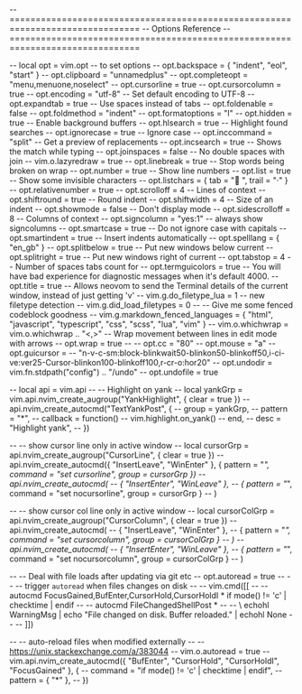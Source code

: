 -- ===============================================================================
-- Options Reference
-- ===============================================================================

-- local opt = vim.opt -- to set options
-- opt.backspace = { "indent", "eol", "start" }
-- opt.clipboard = "unnamedplus"
-- opt.completeopt = "menu,menuone,noselect"
-- opt.cursorline = true
-- opt.cursorcolumn = true
-- opt.encoding = "utf-8" -- Set default encoding to UTF-8
-- opt.expandtab = true -- Use spaces instead of tabs
-- opt.foldenable = false
-- opt.foldmethod = "indent"
-- opt.formatoptions = "l"
-- opt.hidden = true -- Enable background buffers
-- opt.hlsearch = true -- Highlight found searches
-- opt.ignorecase = true -- Ignore case
-- opt.inccommand = "split" -- Get a preview of replacements
-- opt.incsearch = true -- Shows the match while typing
-- opt.joinspaces = false -- No double spaces with join
-- vim.o.lazyredraw = true
-- opt.linebreak = true -- Stop words being broken on wrap
-- opt.number = true -- Show line numbers
-- opt.list = true -- Show some invisible characters
-- opt.listchars = { tab = " ", trail = "·" }
-- opt.relativenumber = true
-- opt.scrolloff = 4 -- Lines of context
-- opt.shiftround = true -- Round indent
-- opt.shiftwidth = 4 -- Size of an indent
-- opt.showmode = false -- Don't display mode
-- opt.sidescrolloff = 8 -- Columns of context
-- opt.signcolumn = "yes:1" -- always show signcolumns
-- opt.smartcase = true -- Do not ignore case with capitals
-- opt.smartindent = true -- Insert indents automatically
-- opt.spelllang = { "en_gb" }
-- opt.splitbelow = true -- Put new windows below current
-- opt.splitright = true -- Put new windows right of current
-- opt.tabstop = 4 -- Number of spaces tabs count for
-- opt.termguicolors = true -- You will have bad experience for diagnostic messages when it's default 4000.
-- opt.title = true -- Allows neovom to send the Terminal details of the current window, instead of just getting 'v'
-- vim.g.do_filetype_lua = 1 -- new filetype detection
-- vim.g.did_load_filetypes = 0
-- -- Give me some fenced codeblock goodness
-- vim.g.markdown_fenced_languages = { "html", "javascript", "typescript", "css", "scss", "lua", "vim" }
-- vim.o.whichwrap = vim.o.whichwrap .. "<,>" -- Wrap movement between lines in edit mode with arrows
-- opt.wrap = true
-- -- opt.cc = "80"
-- opt.mouse = "a"
-- opt.guicursor =
--   "n-v-c-sm:block-blinkwait50-blinkon50-blinkoff50,i-ci-ve:ver25-Cursor-blinkon100-blinkoff100,r-cr-o:hor20"
-- opt.undodir = vim.fn.stdpath("config") .. "/undo"
-- opt.undofile = true

-- local api = vim.api
-- -- Highlight on yank
-- local yankGrp = vim.api.nvim_create_augroup("YankHighlight", { clear = true })
-- api.nvim_create_autocmd("TextYankPost", {
--   group = yankGrp,
--   pattern = "*",
--   callback = function()
--     vim.highlight.on_yank()
--   end,
--   desc = "Highlight yank",
-- })

-- -- show cursor line only in active window
-- local cursorGrp = api.nvim_create_augroup("CursorLine", { clear = true })
-- api.nvim_create_autocmd({ "InsertLeave", "WinEnter" }, { pattern = "*", command = "set cursorline", group = cursorGrp })
-- api.nvim_create_autocmd(
--   { "InsertEnter", "WinLeave" },
--   { pattern = "*", command = "set nocursorline", group = cursorGrp }
-- )

-- -- show cursor col line only in active window
-- local cursorColGrp = api.nvim_create_augroup("CursorColumn", { clear = true })
-- api.nvim_create_autocmd(
--   { "InsertLeave", "WinEnter" },
--   { pattern = "*", command = "set cursorcolumn", group = cursorColGrp }
-- )
-- api.nvim_create_autocmd(
--   { "InsertEnter", "WinLeave" },
--   { pattern = "*", command = "set nocursorcolumn", group = cursorColGrp }
-- )

-- -- Deal with file loads after updating via git etc
-- opt.autoread = true
-- -- -- trigger `autoread` when files changes on disk
-- -- vim.cmd([[
-- --       autocmd FocusGained,BufEnter,CursorHold,CursorHoldI * if mode() != 'c' | checktime | endif
-- --       autocmd FileChangedShellPost *
-- --         \ echohl WarningMsg | echo "File changed on disk. Buffer reloaded." | echohl None
-- -- ]])

-- -- auto-reload files when modified externally
-- -- https://unix.stackexchange.com/a/383044
-- vim.o.autoread = true
-- vim.api.nvim_create_autocmd({ "BufEnter", "CursorHold", "CursorHoldI", "FocusGained" }, {
--   command = "if mode() != 'c' | checktime | endif",
--   pattern = { "*" },
-- })